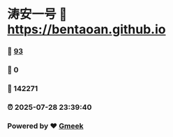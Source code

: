 # 涛安一号 :link: https://bentaoan.github.io 
### :page_facing_up: [93](https://bentaoan.github.io/tag.html) 
### :speech_balloon: 0 
### :hibiscus: 142271 
### :alarm_clock: 2025-07-28 23:39:40 
### Powered by :heart: [Gmeek](https://github.com/Meekdai/Gmeek)
